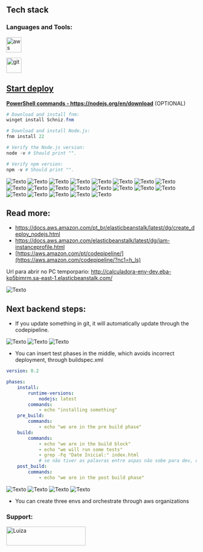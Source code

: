 
## Tech stack


<h3 align="left">Languages and Tools:</h3>

<a href="https://aws.amazon.com" target="_blank" rel="noreferrer"> <img src="https://raw.githubusercontent.com/devicons/devicon/master/icons/amazonwebservices/amazonwebservices-original-wordmark.svg" alt="aws" width="40" height="40"/> </a> 

<a href="https://flask.palletsprojects.com/" target="_blank" rel="noreferrer"> <a href="https://git-scm.com/" target="_blank" rel="noreferrer"> <img src="https://www.vectorlogo.zone/logos/git-scm/git-scm-icon.svg" alt="git" width="40" height="40"/> </a> <a href="https://hadoop.apache.org/" target="_blank" rel="noreferrer">  <a href="https://nodejs.org" target="_blank" rel="noreferrer"> 

## Start deploy 

**PowerShell commands - https://nodejs.org/en/download** (OPTIONAL)

````ps1
# Download and install fnm:
winget install Schniz.fnm

# Download and install Node.js:
fnm install 22

# Verify the Node.js version:
node -v # Should print "".

# Verify npm version:
npm -v # Should print "".

````

![Texto ](imgs/0.0.0.png)
![Texto ](imgs/0.0.1png)
![Texto ](imgs/0.0.2.png)
![Texto ](imgs/0.0.3.png)
![Texto ](imgs/0.0.4.png)
![Texto ](imgs/1.0.png)
![Texto ](imgs/1.1.png)
![Texto ](imgs/1.2.png)
![Texto ](imgs/1.3.png)
![Texto ](imgs/2.1.png)
![Texto ](imgs/2.png)
![Texto ](imgs/3.2.png)
![Texto ](imgs/3.3.png)
![Texto ](imgs/3.4.png)
![Texto ](imgs/3.5.png)
![Texto ](imgs/3.7.png)
![Texto ](imgs/3.8.png)
![Texto ](imgs/3.9.png)
![Texto ](imgs/3.10.png)
![Texto ](imgs/3.11.png)
![Texto ](imgs/3.12.png)


##  Read more:
- https://docs.aws.amazon.com/pt_br/elasticbeanstalk/latest/dg/create_deploy_nodejs.html
- https://docs.aws.amazon.com/elasticbeanstalk/latest/dg/iam-instanceprofile.html
- [https://aws.amazon.com/pt/codepipeline/](https://aws.amazon.com/codepipeline/?nc1=h_ls)

Url para abrir no PC temporpario: http://calculadora-env-dev.eba-kp5bimrm.sa-east-1.elasticbeanstalk.com/

![Texto ](imgs/leituratemporaria.jpg)


## Next backend steps:
- If you update something in git, it will automatically update through the codepipeline.

![Texto ](imgs/11.1.2.png)
![Texto ](imgs/11.1.3.png)
![Texto ](imgs/11.1.5.png)


- You can insert test phases in the middle, which avoids incorrect deployment, through buildspec.xml

````yml
version: 0.2

phases: 
    install:
        runtime-versions:
            nodejs: latest
        commands:
            - echo "installing something"
    pre_build:
        commands: 
            - echo "we are in the pre build phase"
    build:
        commands:
            - echo "we are in the build block"
            - echo "we will run some tests"
            - grep -Fq "Date Inicial:" index.html
            # se não tiver as palavras entre aspas não sobe para dev, ou stage ou prod errado
    post_build:
        commands:
            - echo "we are in the post build phase"
````
![Texto ](imgs/11.png)
![Texto ](imgs/11.1.png)
![Texto ](imgs/11.2.png)
![Texto ](imgs/11.3.png)

- You can create three envs and orchestrate through aws organizations
<h3 align="left">Support:</h3>
<p><a href="#"> <img align="left" src="https://cdn.buymeacoffee.com/buttons/v2/default-yellow.png" height="50" width="210" alt="Luiza" /></a></p><br><br>
